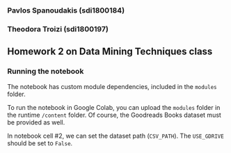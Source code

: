 ### Pavlos Spanoudakis (sdi1800184)
### Theodora Troizi (sdi1800197)
## Homework 2 on Data Mining Techniques class

### Running the notebook
The notebook has custom module dependencies, included in the `modules` folder.

To run the notebook in Google Colab, you can upload the `modules` folder in the runtime `/content` folder. Of course, the Goodreads Books dataset must be provided as well.

In notebook cell #2, we can set the dataset path (`CSV_PATH`).
The `USE_GDRIVE` should be set to `False`.
